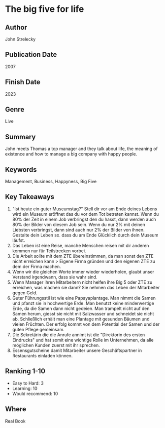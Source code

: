 # The big five for life 

## Author
John Strelecky 

## Publication Date
2007

## Finish Date
2023

## Genre
Live

## Summary
John meets Thomas a top manager and they talk about life, the meaning of existence and how to manage a big company with happy people.

## Keywords
Management, Business, Happyness, Big Five

## Key Takeaways
1. "Ist heute ein guter Museumstag?"
Stell dir vor am Ende deines Lebens wird ein Museum eröffnet das du vor dem Tot betreten kannst. Wenn du 80% der Zeit in einem Job verbringst den du hasst, dann werden auch 80% der Bilder von diesem Job sein. Wenn du nur 2% mit deinen Liebsten verbringst, dann sind auch nur 2% der Bilder von ihnen. Gestalte dein Leben so. dass du am Ende Glücklich durch dein Museum läufst. 
2. Das Leben ist eine Reise, manche Menschen reisen mit dir anderen kommen nur für Teilstrecken vorbei.
3. Die Arbeit sollte mit dem ZTE übereinstimmen, da man sonst den ZTE nicht erreichen kann > Eigene Firma gründen und den eigenen ZTE zu dem der Firma machen.
4. Wenn wir die gleichen Worte immer wieder wiederholen, glaubt unser Verstand irgendwann, dass sie wahr sind.
5. Wenn Manager ihren Mitarbeitern nicht helfen ihre Big 5 oder ZTE zu erreichen, was machen sie dann? Sie nehmen das Leben der Mitarbeiter gegen Geld.
6. Guter Führungsstil ist wie eine Papayaplantage. Man nimmt die Samen und pfanzt sie in hochwertige Erde. Man benutzt keine minderwertige Erde, da die Samen dann nicht gedeien. Man trampelt nicht auf den Samen herum, giesst sie nicht mit Salzwasser und schneidet sie nicht ab. Schließlich erhält man eine Plantage mit gesunden Bäumen und vielen Früchten. Der erfolg kommt von dem Potential der Samen und der guten Pflege gemeinsam.
7. Die Sekretärin die die Anrufe annimt ist die "Direktorin des ersten Eindrucks" und hat somit eine wichtige Rolle im Unternehmen, da alle möglichen Kunden zuerst mit ihr sprechen.
8. Essensgutscheine damit Mitarbeiter unsere Geschäftspartner in Restaurants einladen können.



## Ranking 1-10
- Easy to Hard: 3 
- Learning: 10
- Would recommend: 10

## Where
Real Book